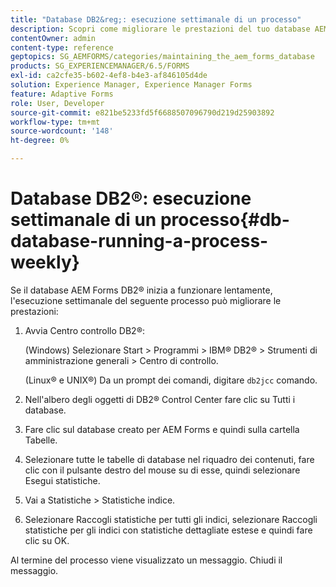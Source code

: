 ```yaml
---
title: "Database DB2&reg;: esecuzione settimanale di un processo"
description: Scopri come migliorare le prestazioni del tuo database AEM Forms DB2&reg;.
contentOwner: admin
content-type: reference
geptopics: SG_AEMFORMS/categories/maintaining_the_aem_forms_database
products: SG_EXPERIENCEMANAGER/6.5/FORMS
exl-id: ca2cfe35-b602-4ef8-b4e3-af846105d4de
solution: Experience Manager, Experience Manager Forms
feature: Adaptive Forms
role: User, Developer
source-git-commit: e821be5233fd5f6688507096790d219d25903892
workflow-type: tm+mt
source-wordcount: '148'
ht-degree: 0%

---
```


# Database DB2®: esecuzione settimanale di un processo{#db-database-running-a-process-weekly}

Se il database AEM Forms DB2® inizia a funzionare lentamente, l&#39;esecuzione settimanale del seguente processo può migliorare le prestazioni:

1. Avvia Centro controllo DB2®:

   (Windows) Selezionare Start > Programmi > IBM® DB2® > Strumenti di amministrazione generali > Centro di controllo.

   (Linux® e UNIX®) Da un prompt dei comandi, digitare `db2jcc` comando.

1. Nell&#39;albero degli oggetti di DB2® Control Center fare clic su Tutti i database.
1. Fare clic sul database creato per AEM Forms e quindi sulla cartella Tabelle.
1. Selezionare tutte le tabelle di database nel riquadro dei contenuti, fare clic con il pulsante destro del mouse su di esse, quindi selezionare Esegui statistiche.
1. Vai a Statistiche > Statistiche indice.
1. Selezionare Raccogli statistiche per tutti gli indici, selezionare Raccogli statistiche per gli indici con statistiche dettagliate estese e quindi fare clic su OK.

Al termine del processo viene visualizzato un messaggio. Chiudi il messaggio.
